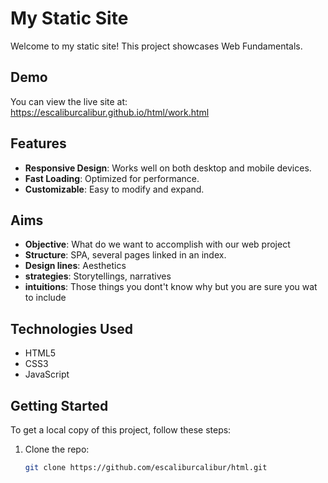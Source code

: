 # My Static Site

Welcome to my static site! This project showcases Web Fundamentals.

## Demo

You can view the live site at: https://escaliburcalibur.github.io/html/work.html

## Features

- **Responsive Design**: Works well on both desktop and mobile devices.
- **Fast Loading**: Optimized for performance.
- **Customizable**: Easy to modify and expand.

## Aims

- **Objective**: What do we want to accomplish with our web project
- **Structure**: SPA, several pages linked in an index.
- **Design lines**: Aesthetics
- **strategies**: Storytellings, narratives
- **intuitions**: Those things you dont't know why but you are sure you wat to include


## Technologies Used

- HTML5
- CSS3
- JavaScript

## Getting Started

To get a local copy of this project, follow these steps:

1. Clone the repo:
   ```bash
   git clone https://github.com/escaliburcalibur/html.git

